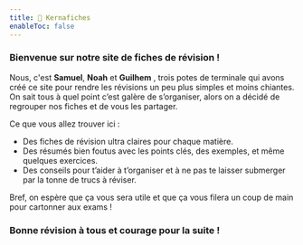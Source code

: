 ```yaml
---
title: 📑 Kernafiches
enableToc: false
---
```


### Bienvenue sur notre site de fiches de révision !

Nous, c'est **Samuel**, **Noah** et **Guilhem** , trois potes de terminale qui avons créé ce site pour rendre les révisions un peu plus simples et moins chiantes. On sait tous à quel point c’est galère de s’organiser, alors on a décidé de regrouper nos fiches et de vous les partager.

Ce que vous allez trouver ici :
- Des fiches de révision ultra claires pour chaque matière.
- Des résumés bien foutus avec les points clés, des exemples, et même quelques exercices.
- Des conseils pour t’aider à t’organiser et à ne pas te laisser submerger par la tonne de trucs à réviser.


Bref, on espère que ça vous sera utile et que ça vous filera un coup de main pour cartonner aux exams !

### Bonne révision à tous et courage pour la suite !
